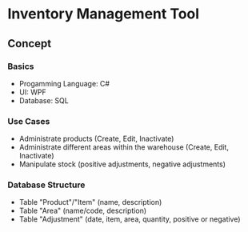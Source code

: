 # Inventory Management Tool

## Concept

### Basics
- Progamming Language: C#
- UI: WPF
- Database: SQL

### Use Cases
- Administrate products (Create, Edit, Inactivate)
- Administrate different areas within the warehouse (Create, Edit, Inactivate)
- Manipulate stock (positive adjustments, negative adjustments)

### Database Structure
- Table "Product"/"Item" (name, description)
- Table "Area" (name/code, description)
- Table "Adjustment" (date, item, area, quantity, positive or negative)
